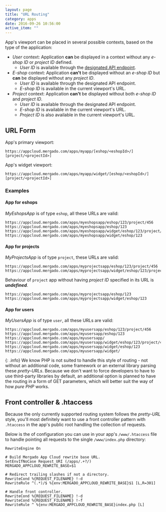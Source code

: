 ```yaml
---
layout: page
title: "URL Routing"
category: apps
date: 2016-09-26 10:56:00
active_item: ""
---
```


App's viewport can be placed in several possible contexts, based on the type of the application:

- *User* context: Application **can** be displayed in a context without any *e-shop ID* or *project ID* defined.
  - *User ID* is available through the [designated API endpoint](http://docs.mergado.apiary.io/#reference/core/users/authenticated-user).
- *E-shop* context: Application **can't** be displayed without an *e-shop ID* but **can** be displayed without any *project ID*.
  - *User ID* is available through the designated API endpoint.
  - *E-shop ID* is available in the current viewport's URL.
- *Project* context: Application **can't** be displayed without both *e-shop ID* and *project ID*.
  - *User ID* is available through the designated API endpoint.
  - *E-shop ID* is available in the current viewport's URL.
  - *Project ID* is also available in the current viewport's URL.

## URL Form

App's primary viewport:

```
https://appcloud.mergado.com/apps/myapp/[eshop/<eshopId>/][project/<projectId>]
```

App's widget viewport:

```
https://appcloud.mergado.com/apps/myapp/widget/[eshop/<eshopId>/][project/<projectId>]
```

### Examples

#### App for eshops

*MyEshopsApp* is of type `eshop`, all these URLs are valid:

```
https://appcloud.mergado.com/apps/myeshopsapp/eshop/123/project/456
https://appcloud.mergado.com/apps/myeshopsapp/eshop/123
https://appcloud.mergado.com/apps/myeshopsapp/widget/eshop/123/project/456
https://appcloud.mergado.com/apps/myeshopsapp/widget/eshop/123
```

#### App for projects

*MyProjectsApp* is of type `project`, these URLs are valid:

```
https://appcloud.mergado.com/apps/myprojectsapp/eshop/123/project/456
https://appcloud.mergado.com/apps/myprojectsapp/widget/eshop/123/project/456
```

Behaviour of `project` app without having *project ID* specified in its URL is ***undefined***.

```
https://appcloud.mergado.com/apps/myprojectsapp/eshop/123
https://appcloud.mergado.com/apps/myprojectsapp/widget/eshop/123
```

#### App for users

*MyUsersApp* is of type `user`, all these URLs are valid:

```
https://appcloud.mergado.com/apps/myusersapp/eshop/123/project/456
https://appcloud.mergado.com/apps/myusersapp/eshop/123
https://appcloud.mergado.com/apps/myusersapp/
https://appcloud.mergado.com/apps/myusersapp/widget/eshop/123/project/456
https://appcloud.mergado.com/apps/myusersapp/widget/eshop/123
https://appcloud.mergado.com/apps/myusersapp/widget/
```

{: .info}
We know PHP is not suited to handle this style of routing - not without an additional code, some framework or an external library parsing these *pretty-URLs*. Because we don't want to force developers to have to use third-party libraries by default, an additional option is planned to have the routing in a form of GET parameters, which will better suit the way of how *pure PHP* works.

## Front controller & .htaccess

Because the only currently supported routing system follows the *pretty-URL* style, you'll most definitely want to use a front controller pattern with `.htaccess` in the app's public root handling the collection of requests.

Below is the of configuration you can use in your app's `/www/.htaccess` file to handle pointing all requests to the single `/www/index.php` directory:

```
RewriteEngine On

# Build Mergado App Cloud rewrite base URL.
SetEnvIfNoCase Request_URI (/apps/.+?/) MERGADO_APPCLOUD_REWRITE_BASE=$1

# Redirect trailing slashes if not a directory.
RewriteCond %{REQUEST_FILENAME} !-d
RewriteRule ^(.*)/$ %{env:MERGADO_APPCLOUD_REWRITE_BASE}$1 [L,R=301]

# Handle front controller.
RewriteCond %{REQUEST_FILENAME} !-d
RewriteCond %{REQUEST_FILENAME} !-f
RewriteRule ^ %{env:MERGADO_APPCLOUD_REWRITE_BASE}index.php [L]
```
